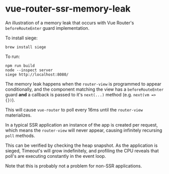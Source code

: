 # vue-router-ssr-memory-leak

An illustration of a memory leak that occurs with Vue Router's `beforeRouteEnter` guard implementation.

To install siege:
```
brew install siege
```

To run:
```
npm run build
node --inspect server
siege http://localhost:8080/
```

The memory leak happens when the `router-view` is programmed to appear conditionally, and the component matching the view has a `beforeRouteEnter` guard **and** a callback is passed to it's `next(...)` method (e.g. `next(vm => {})`).

This will cause `vue-router` to poll every 16ms until the `router-view` materializes.

In a typical SSR application an instance of the app is created per request, which means the `router-view` will never appear, causing infinitely recursing `poll` methods.

This can be verified by checking the heap snapshot.
As the application is sieged, Timeout's will grow indefinitely, and profiling the CPU reveals that poll's are executing constantly in the event loop.


Note that this is probably not a problem for non-SSR applications.
